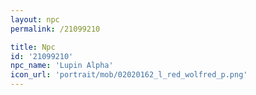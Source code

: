 ```yaml
---
layout: npc
permalink: /21099210

title: Npc
id: '21099210'
npc_name: 'Lupin Alpha'
icon_url: 'portrait/mob/02020162_l_red_wolfred_p.png'
---
```

